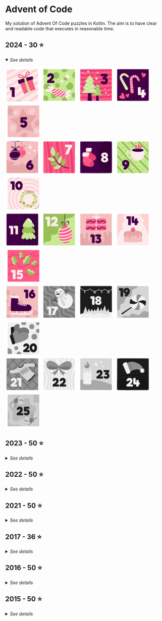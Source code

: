 # Advent of Code

My solution of Advent Of Code puzzles in Kotlin. The aim is to have clear and readable code that executes in reasonable
time.

## 2024 - 30 ⭐

<details open>
<summary><i>See details</i></summary>

[![1.png](readme_images/regular/1.png)](src/main/kotlin/net/nooii/adventofcode/aoc2024/Day1.kt)
[![2.png](readme_images/regular/2.png)](src/main/kotlin/net/nooii/adventofcode/aoc2024/Day2.kt)
[![3.png](readme_images/regular/3.png)](src/main/kotlin/net/nooii/adventofcode/aoc2024/Day3.kt)
[![4.png](readme_images/regular/4.png)](src/main/kotlin/net/nooii/adventofcode/aoc2024/Day4.kt)
[![5.png](readme_images/regular/5.png)](src/main/kotlin/net/nooii/adventofcode/aoc2024/Day5.kt)<br/>
[![6.png](readme_images/regular/6.png)](src/main/kotlin/net/nooii/adventofcode/aoc2024/Day6.kt)
[![7.png](readme_images/regular/7.png)](src/main/kotlin/net/nooii/adventofcode/aoc2024/Day7.kt)
[![8.png](readme_images/regular/8.png)](src/main/kotlin/net/nooii/adventofcode/aoc2024/Day8.kt)
[![9.png](readme_images/regular/9.png)](src/main/kotlin/net/nooii/adventofcode/aoc2024/Day9.kt)
[![10.png](readme_images/regular/10.png)](src/main/kotlin/net/nooii/adventofcode/aoc2024/Day10.kt)<br/>
[![11.png](readme_images/regular/11.png)](src/main/kotlin/net/nooii/adventofcode/aoc2024/Day11.kt)
[![12.png](readme_images/regular/12.png)](src/main/kotlin/net/nooii/adventofcode/aoc2024/Day12.kt)
[![13.png](readme_images/regular/13.png)](src/main/kotlin/net/nooii/adventofcode/aoc2024/Day13.kt)
[![14.png](readme_images/regular/14.png)](src/main/kotlin/net/nooii/adventofcode/aoc2024/Day14.kt)
[![15.png](readme_images/regular/15.png)](src/main/kotlin/net/nooii/adventofcode/aoc2024/Day15.kt)<br/>
[![16.png](readme_images/regular/16.png)](src/main/kotlin/net/nooii/adventofcode/aoc2024/Day16.kt)
<picture><img src="readme_images/grayscale/17.png" /></picture>
<picture><img src="readme_images/grayscale/18.png" /></picture>
<picture><img src="readme_images/grayscale/19.png" /></picture>
<picture><img src="readme_images/grayscale/20.png" /></picture><br/>
<picture><img src="readme_images/grayscale/21.png" /></picture>
<picture><img src="readme_images/grayscale/22.png" /></picture>
<picture><img src="readme_images/grayscale/23.png" /></picture>
<picture><img src="readme_images/grayscale/24.png" /></picture>
<picture><img src="readme_images/grayscale/25.png" /></picture>

</details>

## 2023 - 50 ⭐

<details>
<summary><i>See details</i></summary>

[![1.png](readme_images/regular/1.png)](src/main/kotlin/net/nooii/adventofcode/aoc2023/Day1.kt)
[![2.png](readme_images/regular/2.png)](src/main/kotlin/net/nooii/adventofcode/aoc2023/Day2.kt)
[![3.png](readme_images/regular/3.png)](src/main/kotlin/net/nooii/adventofcode/aoc2023/Day3.kt)
[![4.png](readme_images/regular/4.png)](src/main/kotlin/net/nooii/adventofcode/aoc2023/Day4.kt)
[![5.png](readme_images/regular/5.png)](src/main/kotlin/net/nooii/adventofcode/aoc2023/Day5.kt)<br/>
[![6.png](readme_images/regular/6.png)](src/main/kotlin/net/nooii/adventofcode/aoc2023/Day6.kt)
[![7.png](readme_images/regular/7.png)](src/main/kotlin/net/nooii/adventofcode/aoc2023/Day7.kt)
[![8.png](readme_images/regular/8.png)](src/main/kotlin/net/nooii/adventofcode/aoc2023/Day8.kt)
[![9.png](readme_images/regular/9.png)](src/main/kotlin/net/nooii/adventofcode/aoc2023/Day9.kt)
[![10.png](readme_images/regular/10.png)](src/main/kotlin/net/nooii/adventofcode/aoc2023/Day10.kt)<br/>
[![11.png](readme_images/regular/11.png)](src/main/kotlin/net/nooii/adventofcode/aoc2023/Day11.kt)
[![12.png](readme_images/regular/12.png)](src/main/kotlin/net/nooii/adventofcode/aoc2023/Day12.kt)
[![13.png](readme_images/regular/13.png)](src/main/kotlin/net/nooii/adventofcode/aoc2023/Day13.kt)
[![14.png](readme_images/regular/14.png)](src/main/kotlin/net/nooii/adventofcode/aoc2023/Day14.kt)
[![15.png](readme_images/regular/15.png)](src/main/kotlin/net/nooii/adventofcode/aoc2023/Day15.kt)<br/>
[![16.png](readme_images/regular/16.png)](src/main/kotlin/net/nooii/adventofcode/aoc2023/Day16.kt)
[![17.png](readme_images/regular/17.png)](src/main/kotlin/net/nooii/adventofcode/aoc2023/Day17.kt)
[![18.png](readme_images/regular/18.png)](src/main/kotlin/net/nooii/adventofcode/aoc2023/Day18.kt)
[![19.png](readme_images/regular/19.png)](src/main/kotlin/net/nooii/adventofcode/aoc2023/Day19.kt)
[![20.png](readme_images/regular/20.png)](src/main/kotlin/net/nooii/adventofcode/aoc2023/Day20.kt)<br/>
[![21.png](readme_images/regular/21.png)](src/main/kotlin/net/nooii/adventofcode/aoc2023/Day21.kt)
[![22.png](readme_images/regular/22.png)](src/main/kotlin/net/nooii/adventofcode/aoc2023/Day22.kt)
[![23.png](readme_images/regular/23.png)](src/main/kotlin/net/nooii/adventofcode/aoc2023/Day23.kt)
[![24.png](readme_images/regular/24.png)](src/main/kotlin/net/nooii/adventofcode/aoc2023/Day24.kt)
[![25.png](readme_images/regular/25.png)](src/main/kotlin/net/nooii/adventofcode/aoc2023/Day25.kt)
</details>

## 2022 - 50 ⭐

<details>
<summary><i>See details</i></summary>

[![1.png](readme_images/regular/1.png)](src/main/kotlin/net/nooii/adventofcode/aoc2022/Day1.kt)
[![2.png](readme_images/regular/2.png)](src/main/kotlin/net/nooii/adventofcode/aoc2022/Day2.kt)
[![3.png](readme_images/regular/3.png)](src/main/kotlin/net/nooii/adventofcode/aoc2022/Day3.kt)
[![4.png](readme_images/regular/4.png)](src/main/kotlin/net/nooii/adventofcode/aoc2022/Day4.kt)
[![5.png](readme_images/regular/5.png)](src/main/kotlin/net/nooii/adventofcode/aoc2022/Day5.kt)<br/>
[![6.png](readme_images/regular/6.png)](src/main/kotlin/net/nooii/adventofcode/aoc2022/Day6.kt)
[![7.png](readme_images/regular/7.png)](src/main/kotlin/net/nooii/adventofcode/aoc2022/Day7.kt)
[![8.png](readme_images/regular/8.png)](src/main/kotlin/net/nooii/adventofcode/aoc2022/Day8.kt)
[![9.png](readme_images/regular/9.png)](src/main/kotlin/net/nooii/adventofcode/aoc2022/Day9.kt)
[![10.png](readme_images/regular/10.png)](src/main/kotlin/net/nooii/adventofcode/aoc2022/Day10.kt)<br/>
[![11.png](readme_images/regular/11.png)](src/main/kotlin/net/nooii/adventofcode/aoc2022/Day11.kt)
[![12.png](readme_images/regular/12.png)](src/main/kotlin/net/nooii/adventofcode/aoc2022/Day12.kt)
[![13.png](readme_images/regular/13.png)](src/main/kotlin/net/nooii/adventofcode/aoc2022/Day13.kt)
[![14.png](readme_images/regular/14.png)](src/main/kotlin/net/nooii/adventofcode/aoc2022/Day14.kt)
[![15.png](readme_images/regular/15.png)](src/main/kotlin/net/nooii/adventofcode/aoc2022/Day15.kt)<br/>
[![16.png](readme_images/regular/16.png)](src/main/kotlin/net/nooii/adventofcode/aoc2022/Day16.kt)
[![17.png](readme_images/regular/17.png)](src/main/kotlin/net/nooii/adventofcode/aoc2022/Day17.kt)
[![18.png](readme_images/regular/18.png)](src/main/kotlin/net/nooii/adventofcode/aoc2022/Day18.kt)
[![19.png](readme_images/regular/19.png)](src/main/kotlin/net/nooii/adventofcode/aoc2022/Day19.kt)
[![20.png](readme_images/regular/20.png)](src/main/kotlin/net/nooii/adventofcode/aoc2022/Day20.kt)<br/>
[![21.png](readme_images/regular/21.png)](src/main/kotlin/net/nooii/adventofcode/aoc2022/Day21.kt)
[![22.png](readme_images/regular/22.png)](src/main/kotlin/net/nooii/adventofcode/aoc2022/Day22.kt)
[![23.png](readme_images/regular/23.png)](src/main/kotlin/net/nooii/adventofcode/aoc2022/Day23.kt)
[![24.png](readme_images/regular/24.png)](src/main/kotlin/net/nooii/adventofcode/aoc2022/Day24.kt)
[![25.png](readme_images/regular/25.png)](src/main/kotlin/net/nooii/adventofcode/aoc2022/Day25.kt)
</details>

## 2021 - 50 ⭐

<details>
<summary><i>See details</i></summary>

[![1.png](readme_images/regular/1.png)](src/main/kotlin/net/nooii/adventofcode/aoc2021/Day1.kt)
[![2.png](readme_images/regular/2.png)](src/main/kotlin/net/nooii/adventofcode/aoc2021/Day2.kt)
[![3.png](readme_images/regular/3.png)](src/main/kotlin/net/nooii/adventofcode/aoc2021/Day3.kt)
[![4.png](readme_images/regular/4.png)](src/main/kotlin/net/nooii/adventofcode/aoc2021/Day4.kt)
[![5.png](readme_images/regular/5.png)](src/main/kotlin/net/nooii/adventofcode/aoc2021/Day5.kt)<br/>
[![6.png](readme_images/regular/6.png)](src/main/kotlin/net/nooii/adventofcode/aoc2021/Day6.kt)
[![7.png](readme_images/regular/7.png)](src/main/kotlin/net/nooii/adventofcode/aoc2021/Day7.kt)
[![8.png](readme_images/regular/8.png)](src/main/kotlin/net/nooii/adventofcode/aoc2021/Day8.kt)
[![9.png](readme_images/regular/9.png)](src/main/kotlin/net/nooii/adventofcode/aoc2021/Day9.kt)
[![10.png](readme_images/regular/10.png)](src/main/kotlin/net/nooii/adventofcode/aoc2021/Day10.kt)<br/>
[![11.png](readme_images/regular/11.png)](src/main/kotlin/net/nooii/adventofcode/aoc2021/Day11.kt)
[![12.png](readme_images/regular/12.png)](src/main/kotlin/net/nooii/adventofcode/aoc2021/Day12.kt)
[![13.png](readme_images/regular/13.png)](src/main/kotlin/net/nooii/adventofcode/aoc2021/Day13.kt)
[![14.png](readme_images/regular/14.png)](src/main/kotlin/net/nooii/adventofcode/aoc2021/Day14.kt)
[![15.png](readme_images/regular/15.png)](src/main/kotlin/net/nooii/adventofcode/aoc2021/Day15.kt)<br/>
[![16.png](readme_images/regular/16.png)](src/main/kotlin/net/nooii/adventofcode/aoc2021/Day16.kt)
[![17.png](readme_images/regular/17.png)](src/main/kotlin/net/nooii/adventofcode/aoc2021/Day17.kt)
[![18.png](readme_images/regular/18.png)](src/main/kotlin/net/nooii/adventofcode/aoc2021/Day18.kt)
[![19.png](readme_images/regular/19.png)](src/main/kotlin/net/nooii/adventofcode/aoc2021/Day19.kt)
[![20.png](readme_images/regular/20.png)](src/main/kotlin/net/nooii/adventofcode/aoc2021/Day20.kt)<br/>
[![21.png](readme_images/regular/21.png)](src/main/kotlin/net/nooii/adventofcode/aoc2021/Day21.kt)
[![22.png](readme_images/regular/22.png)](src/main/kotlin/net/nooii/adventofcode/aoc2021/Day22.kt)
[![23.png](readme_images/regular/23.png)](src/main/kotlin/net/nooii/adventofcode/aoc2021/Day23.kt)
[![24.png](readme_images/regular/24.png)](src/main/kotlin/net/nooii/adventofcode/aoc2021/Day24.kt)
[![25.png](readme_images/regular/25.png)](src/main/kotlin/net/nooii/adventofcode/aoc2021/Day25.kt)
</details>

## 2017 - 36 ⭐

<details>
<summary><i>See details</i></summary>

[![1.png](readme_images/regular/1.png)](src/main/kotlin/net/nooii/adventofcode/aoc2017/Day1.kt)
[![2.png](readme_images/regular/2.png)](src/main/kotlin/net/nooii/adventofcode/aoc2017/Day2.kt)
[![3.png](readme_images/regular/3.png)](src/main/kotlin/net/nooii/adventofcode/aoc2017/Day3.kt)
[![4.png](readme_images/regular/4.png)](src/main/kotlin/net/nooii/adventofcode/aoc2017/Day4.kt)
[![5.png](readme_images/regular/5.png)](src/main/kotlin/net/nooii/adventofcode/aoc2017/Day5.kt)<br/>
[![6.png](readme_images/regular/6.png)](src/main/kotlin/net/nooii/adventofcode/aoc2017/Day6.kt)
[![7.png](readme_images/regular/7.png)](src/main/kotlin/net/nooii/adventofcode/aoc2017/Day7.kt)
[![8.png](readme_images/regular/8.png)](src/main/kotlin/net/nooii/adventofcode/aoc2017/Day8.kt)
[![9.png](readme_images/regular/9.png)](src/main/kotlin/net/nooii/adventofcode/aoc2017/Day9.kt)
[![10.png](readme_images/regular/10.png)](src/main/kotlin/net/nooii/adventofcode/aoc2017/Day10.kt)<br/>
[![11.png](readme_images/regular/11.png)](src/main/kotlin/net/nooii/adventofcode/aoc2017/Day11.kt)
[![12.png](readme_images/regular/12.png)](src/main/kotlin/net/nooii/adventofcode/aoc2017/Day12.kt)
[![13.png](readme_images/regular/13.png)](src/main/kotlin/net/nooii/adventofcode/aoc2017/Day13.kt)
[![14.png](readme_images/regular/14.png)](src/main/kotlin/net/nooii/adventofcode/aoc2017/Day14.kt)
[![15.png](readme_images/regular/15.png)](src/main/kotlin/net/nooii/adventofcode/aoc2017/Day15.kt)<br/>
[![16.png](readme_images/regular/16.png)](src/main/kotlin/net/nooii/adventofcode/aoc2017/Day16.kt)
[![17.png](readme_images/regular/17.png)](src/main/kotlin/net/nooii/adventofcode/aoc2017/Day17.kt)
[![18.png](readme_images/regular/18.png)](src/main/kotlin/net/nooii/adventofcode/aoc2017/Day18.kt)
<picture><img src="readme_images/grayscale/19.png" /></picture>
<picture><img src="readme_images/grayscale/20.png" /></picture><br/>
<picture><img src="readme_images/grayscale/21.png" /></picture>
<picture><img src="readme_images/grayscale/22.png" /></picture>
<picture><img src="readme_images/grayscale/23.png" /></picture>
<picture><img src="readme_images/grayscale/24.png" /></picture>
<picture><img src="readme_images/grayscale/25.png" /></picture>
</details>

## 2016 - 50 ⭐

<details>
<summary><i>See details</i></summary>

[![1.png](readme_images/regular/1.png)](src/main/kotlin/net/nooii/adventofcode/aoc2016/Day1.kt)
[![2.png](readme_images/regular/2.png)](src/main/kotlin/net/nooii/adventofcode/aoc2016/Day2.kt)
[![3.png](readme_images/regular/3.png)](src/main/kotlin/net/nooii/adventofcode/aoc2016/Day3.kt)
[![4.png](readme_images/regular/4.png)](src/main/kotlin/net/nooii/adventofcode/aoc2016/Day4.kt)
[![5.png](readme_images/regular/5.png)](src/main/kotlin/net/nooii/adventofcode/aoc2016/Day5.kt)<br/>
[![6.png](readme_images/regular/6.png)](src/main/kotlin/net/nooii/adventofcode/aoc2016/Day6.kt)
[![7.png](readme_images/regular/7.png)](src/main/kotlin/net/nooii/adventofcode/aoc2016/Day7.kt)
[![8.png](readme_images/regular/8.png)](src/main/kotlin/net/nooii/adventofcode/aoc2016/Day8.kt)
[![9.png](readme_images/regular/9.png)](src/main/kotlin/net/nooii/adventofcode/aoc2016/Day9.kt)
[![10.png](readme_images/regular/10.png)](src/main/kotlin/net/nooii/adventofcode/aoc2016/Day10.kt)<br/>
[![11.png](readme_images/regular/11.png)](src/main/kotlin/net/nooii/adventofcode/aoc2016/Day11.kt)
[![12.png](readme_images/regular/12.png)](src/main/kotlin/net/nooii/adventofcode/aoc2016/Day12.kt)
[![13.png](readme_images/regular/13.png)](src/main/kotlin/net/nooii/adventofcode/aoc2016/Day13.kt)
[![14.png](readme_images/regular/14.png)](src/main/kotlin/net/nooii/adventofcode/aoc2016/Day14.kt)
[![15.png](readme_images/regular/15.png)](src/main/kotlin/net/nooii/adventofcode/aoc2016/Day15.kt)<br/>
[![16.png](readme_images/regular/16.png)](src/main/kotlin/net/nooii/adventofcode/aoc2016/Day16.kt)
[![17.png](readme_images/regular/17.png)](src/main/kotlin/net/nooii/adventofcode/aoc2016/Day17.kt)
[![18.png](readme_images/regular/18.png)](src/main/kotlin/net/nooii/adventofcode/aoc2016/Day18.kt)
[![19.png](readme_images/regular/19.png)](src/main/kotlin/net/nooii/adventofcode/aoc2016/Day19.kt)
[![20.png](readme_images/regular/20.png)](src/main/kotlin/net/nooii/adventofcode/aoc2016/Day20.kt)<br/>
[![21.png](readme_images/regular/21.png)](src/main/kotlin/net/nooii/adventofcode/aoc2016/Day21.kt)
[![22.png](readme_images/regular/22.png)](src/main/kotlin/net/nooii/adventofcode/aoc2016/Day22.kt)
[![23.png](readme_images/regular/23.png)](src/main/kotlin/net/nooii/adventofcode/aoc2016/Day23.kt)
[![24.png](readme_images/regular/24.png)](src/main/kotlin/net/nooii/adventofcode/aoc2016/Day24.kt)
[![25.png](readme_images/regular/25.png)](src/main/kotlin/net/nooii/adventofcode/aoc2016/Day25.kt)
</details>

## 2015 - 50 ⭐

<details>
<summary><i>See details</i></summary>

[![1.png](readme_images/regular/1.png)](src/main/kotlin/net/nooii/adventofcode/aoc2015/Day1.kt)
[![2.png](readme_images/regular/2.png)](src/main/kotlin/net/nooii/adventofcode/aoc2015/Day2.kt)
[![3.png](readme_images/regular/3.png)](src/main/kotlin/net/nooii/adventofcode/aoc2015/Day3.kt)
[![4.png](readme_images/regular/4.png)](src/main/kotlin/net/nooii/adventofcode/aoc2015/Day4.kt)
[![5.png](readme_images/regular/5.png)](src/main/kotlin/net/nooii/adventofcode/aoc2015/Day5.kt)<br/>
[![6.png](readme_images/regular/6.png)](src/main/kotlin/net/nooii/adventofcode/aoc2015/Day6.kt)
[![7.png](readme_images/regular/7.png)](src/main/kotlin/net/nooii/adventofcode/aoc2015/Day7.kt)
[![8.png](readme_images/regular/8.png)](src/main/kotlin/net/nooii/adventofcode/aoc2015/Day8.kt)
[![9.png](readme_images/regular/9.png)](src/main/kotlin/net/nooii/adventofcode/aoc2015/Day9.kt)
[![10.png](readme_images/regular/10.png)](src/main/kotlin/net/nooii/adventofcode/aoc2015/Day10.kt)<br/>
[![11.png](readme_images/regular/11.png)](src/main/kotlin/net/nooii/adventofcode/aoc2015/Day11.kt)
[![12.png](readme_images/regular/12.png)](src/main/kotlin/net/nooii/adventofcode/aoc2015/Day12.kt)
[![13.png](readme_images/regular/13.png)](src/main/kotlin/net/nooii/adventofcode/aoc2015/Day13.kt)
[![14.png](readme_images/regular/14.png)](src/main/kotlin/net/nooii/adventofcode/aoc2015/Day14.kt)
[![15.png](readme_images/regular/15.png)](src/main/kotlin/net/nooii/adventofcode/aoc2015/Day15.kt)<br/>
[![16.png](readme_images/regular/16.png)](src/main/kotlin/net/nooii/adventofcode/aoc2015/Day16.kt)
[![17.png](readme_images/regular/17.png)](src/main/kotlin/net/nooii/adventofcode/aoc2015/Day17.kt)
[![18.png](readme_images/regular/18.png)](src/main/kotlin/net/nooii/adventofcode/aoc2015/Day18.kt)
[![19.png](readme_images/regular/19.png)](src/main/kotlin/net/nooii/adventofcode/aoc2015/Day19.kt)
[![20.png](readme_images/regular/20.png)](src/main/kotlin/net/nooii/adventofcode/aoc2015/Day20.kt)<br/>
[![21.png](readme_images/regular/21.png)](src/main/kotlin/net/nooii/adventofcode/aoc2015/Day21.kt)
[![22.png](readme_images/regular/22.png)](src/main/kotlin/net/nooii/adventofcode/aoc2015/Day22.kt)
[![23.png](readme_images/regular/23.png)](src/main/kotlin/net/nooii/adventofcode/aoc2015/Day23.kt)
[![24.png](readme_images/regular/24.png)](src/main/kotlin/net/nooii/adventofcode/aoc2015/Day24.kt)
[![25.png](readme_images/regular/25.png)](src/main/kotlin/net/nooii/adventofcode/aoc2015/Day25.kt)
</details>